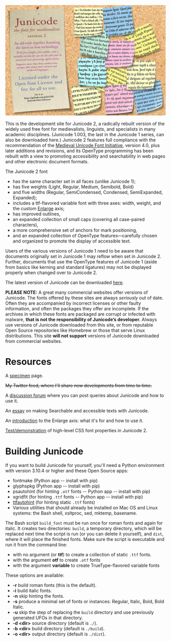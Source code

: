 ![Sample Image](junicode-banner.jpg)

This is the development site for Junicode 2, a radically rebuilt version of the
widely used free font for medievalists, linguists, and specialists in many academic
disciplines. (Junicode 1.003, the last in the Junicode 1 series, can also be
downloaded here.) Junicode 2 features full compliance with the recommendation of the
[Medieval Unicode Font Initiative](https://skaldic.abdn.ac.uk/m.php?p=mufi),
version 4.0, plus later additions and revisions, and its OpenType programming has
been rebuilt with a view to promoting accessibility and searchability in web pages
and other electronic document formats.

The Junicode 2 font

- has the same character set in all faces (unlike Junicode 1);
- has five weights (Light, Regular, Medium, Semibold, Bold)
- and five widths (Regular, SemiCondensed, Condensed, SemiExpanded, Expanded);
- includes a ttf-flavored variable font with three axes:
  width, weight, and the custom
  [Enlarge](https://psb1558.github.io/Junicode-font/EnlargedAxis.html) axis;
- has improved outlines,
- an expanded collection of small caps (covering all case-paired characters),
- a more comprehensive set of anchors for mark positioning,
- and an expanded collection of OpenType features—carefully chosen and organized to promote
the display of accessible text.

Users of the various versions of Junicode 1 need to be aware that documents
originally set in Junicode 1 may reflow when set in Junicode 2. Further,
documents that use the OpenType features of Junicode 1 (aside from basics like
kerning and standard ligatures) may not be displayed properly when changed over
to Junicode 2.

The latest version of Junicode can be downloaded [here](https://github.com/psb1558/Junicode-font/releases).

**PLEASE NOTE:** A great many commercial websites offer versions of Junicode. The fonts offered
by these sites are always *seriously* out of date. Often they are accompanied by incorrect licenses
or other faulty information, and often the packages they offer are incomplete.
If the archives in which these fonts are packaged are
corrupt or infected with malware, **that is not the responsibility of Junicode’s developer.**
Always use versions of Junicode downloaded from this site, or from reputable Open Source repositories
like Homebrew or those that serve Linux distributions. This site **will not support** versions of Junicode downloaded
from commercial websites.


# Resources

A [specimen](https://psb1558.github.io/Junicode-font/) page.

~~My Twitter feed, where I'll share new developments from time to time.~~

A [discussion forum](https://github.com/psb1558/Junicode-font/discussions) where you can post queries about Junicode and how to use it.

An [essay](https://psb1558.github.io/Junicode-font/Searchability.html) on making Searchable and accessible texts with Junicode.

An [introduction](https://psb1558.github.io/Junicode-font/EnlargedAxis.html) to the Enlarge axis: what it's for and how to use it.

[Test/demonstration](https://psb1558.github.io/Junicode-font/Junicode-2-feature-test.html) of
high-level CSS font properties in Junicode 2.

# Building Junicode

If you want to build Junicode for yourself, you'll need a Python environment with
version 3.10.4 or higher and these Open Source apps:

- fontmake (Python app -- install with pip)
- glyphspkg (Python app -- install with pip)
- psautohint (for hinting `.otf` fonts -- Python app -- install with pip)
- xgridfit (for hinting `.ttf` fonts -- Python app -- install with pip)
- [ttfautohint](http://freetype.org/ttfautohint/) (for hinting static `.ttf` fonts)
- Various utilities that should already be installed on Mac OS and Linux systems: the Bash shell, xsltproc, sed, mktemp, basename.

The Bash script `build_font` must be run once for roman fonts and again for italic.
It creates two directories: `build`, a temporary directory,
which will be replaced next time the script is run (or you can delete it yourself),
and `dist`, where it will place the finished
fonts. Make sure the script is executable and run it from the command line:

- with no argument (or **ttf**) to create a collection of static `.ttf` fonts.
- with the argument **otf** to create `.otf` fonts
- with the argument **variable** to create TrueType-flavored variable fonts

These options are available:

- **-r** build roman fonts (this is the default).
- **-i** build italic fonts.
- **-n** skip hinting the fonts.
- **-s** produce a minimal set of fonts or instances: Regular, Italic, Bold, Bold Italic.
- **-u** skip the step of replacing the `build` directory and use previously generated UFOs in that directory.
- **-d &lt;dir&gt;** source directory (default is `./`).
- **-b &lt;dir&gt;** build directory (default is `./build`).
- **-o &lt;dir&gt;** output directory (default is `./dist`).

